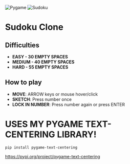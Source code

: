 ![Pygame](https://www.pygame.org/docs/_images/pygame_logo.png)
![Sudoku](https://static.vecteezy.com/system/resources/previews/009/201/962/original/sudoku-word-logo-design-free-vector.jpg)
# Sudoku Clone

## Difficulties
- **EASY - 30 EMPTY SPACES**
- **MEDIUM - 40 EMPTY SPACES**
- **HARD - 55 EMPTY SPACES**

## How to play
- **MOVE**: ARROW keys or mouse hover/click
- **SKETCH**: Press number once
- **LOCK IN NUMBER**: Press number again or press ENTER

# USES MY PYGAME TEXT-CENTERING LIBRARY!
`pip install pygame-text-centering`

https://pypi.org/project/pygame-text-centering
